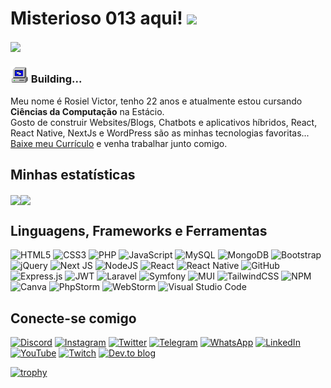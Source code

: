 # Misterioso 013 aqui! <img src="https://media.giphy.com/media/hvRJCLFzcasrR4ia7z/giphy.gif" width="35px">

<a href="https://github.com/misterioso013"><img align="center" height="180rem" src="https://readme-typing-svg.herokuapp.com?color=%2307BBFF&center=verdadeiro&vCenter=falso&multiline=true&height=60&lines=Ol%C3%A1%2C+eu+me+chamo+Rosiel+Victor.;Saiba+tudo+sobre+mim%2C+agora..."></a>

### <img src="https://raw.githubusercontent.com/TheDudeThatCode/TheDudeThatCode/master/Assets/PC.gif" width="29px"> Building... </br>
Meu nome é Rosiel Victor, tenho 22 anos e atualmente estou cursando **Ciências da Computação** na Estácio.<br>
Gosto de construir Websites/Blogs, Chatbots e aplicativos híbridos, React, React Native, NextJs e WordPress são as minhas tecnologias favoritas... [Baixe meu Currículo](https://github.com/misterioso013/misterioso013/raw/main/CV%20Meu%20Curr%C3%ADculo.pdf) e venha trabalhar junto comigo.
## Minhas estatísticas

<a href="https://github.com/misterioso013"><img align="center" height="180rem" src="https://github-readme-stats.vercel.app/api?username=misterioso013&show_icons=true&theme=dark"></a><a href="https://github.com/misterioso013"><img align="center" height="180rem" src="https://github-readme-stats.vercel.app/api/top-langs/?username=reisdev&layout=compact&theme=dark"></a>

## Linguagens, Frameworks e Ferramentas

![HTML5](https://img.shields.io/badge/html5-%23E34F26.svg?style=for-the-badge&logo=html5&logoColor=white)
![CSS3](https://img.shields.io/badge/css3-%231572B6.svg?style=for-the-badge&logo=css3&logoColor=white)
![PHP](https://img.shields.io/badge/php-%23777BB4.svg?style=for-the-badge&logo=php&logoColor=white)
![JavaScript](https://img.shields.io/badge/javascript-%23323330.svg?style=for-the-badge&logo=javascript&logoColor=%23F7DF1E)
![MySQL](https://img.shields.io/badge/mysql-%2300f.svg?style=for-the-badge&logo=mysql&logoColor=white)
![MongoDB](https://img.shields.io/badge/MongoDB-%234ea94b.svg?style=for-the-badge&logo=mongodb&logoColor=white)
![Bootstrap](https://img.shields.io/badge/bootstrap-%23563D7C.svg?style=for-the-badge&logo=bootstrap&logoColor=white)
![jQuery](https://img.shields.io/badge/jquery-%230769AD.svg?style=for-the-badge&logo=jquery&logoColor=white)
![Next JS](https://img.shields.io/badge/Next-black?style=for-the-badge&logo=next.js&logoColor=white)
![NodeJS](https://img.shields.io/badge/node.js-6DA55F?style=for-the-badge&logo=node.js&logoColor=white)
![React](https://img.shields.io/badge/react-%2320232a.svg?style=for-the-badge&logo=react&logoColor=%2361DAFB)
![React Native](https://img.shields.io/badge/react_native-%2320232a.svg?style=for-the-badge&logo=react&logoColor=%2361DAFB)
![GitHub](https://img.shields.io/badge/github-%23121011.svg?style=for-the-badge&logo=github&logoColor=white)
![Express.js](https://img.shields.io/badge/express.js-%23404d59.svg?style=for-the-badge&logo=express&logoColor=%2361DAFB)
![JWT](https://img.shields.io/badge/JWT-black?style=for-the-badge&logo=JSON%20web%20tokens)
![Laravel](https://img.shields.io/badge/laravel-%23FF2D20.svg?style=for-the-badge&logo=laravel&logoColor=white)
![Symfony](https://img.shields.io/badge/symfony-%23000000.svg?style=for-the-badge&logo=symfony&logoColor=white)
![MUI](https://img.shields.io/badge/MUI-%230081CB.svg?style=for-the-badge&logo=material-ui&logoColor=white)
![TailwindCSS](https://img.shields.io/badge/tailwindcss-%2338B2AC.svg?style=for-the-badge&logo=tailwind-css&logoColor=white)
![NPM](https://img.shields.io/badge/NPM-%23000000.svg?style=for-the-badge&logo=npm&logoColor=white)
![Canva](https://img.shields.io/badge/Canva-%2300C4CC.svg?style=for-the-badge&logo=Canva&logoColor=white)
![PhpStorm](https://img.shields.io/badge/phpstorm-143?style=for-the-badge&logo=phpstorm&logoColor=black&color=black&labelColor=darkorchid)
![WebStorm](https://img.shields.io/badge/webstorm-143?style=for-the-badge&logo=webstorm&logoColor=white&color=black)
![Visual Studio Code](https://img.shields.io/badge/Visual%20Studio%20Code-0078d7.svg?style=for-the-badge&logo=visual-studio-code&logoColor=white)

## Conecte-se comigo

[![Discord](https://img.shields.io/badge/EntraAi-%237289DA.svg?style=for-the-badge&logo=discord&logoColor=white)](https://discord.gg/ED8T3ed6ar)
[![Instagram](https://img.shields.io/badge/@rosielvictor-%23E4405F.svg?style=for-the-badge&logo=Instagram&logoColor=white)](https://instagram.com/rosielvictor)
[![Twitter](https://img.shields.io/badge/@RVictor013-%231DA1F2.svg?style=for-the-badge&logo=Twitter&logoColor=white)](https://twitter.com/rvictor013)
[![Telegram](https://img.shields.io/badge/Telegram-2CA5E0?style=for-the-badge&logo=telegram&logoColor=white)](https://t.me/hd_group)
[![WhatsApp](https://img.shields.io/badge/WhatsApp-25D366?style=for-the-badge&logo=whatsapp&logoColor=white)](https://api.whatsapp.com/send?1=pt_br&phone=5581989641305)
[![LinkedIn](https://img.shields.io/badge/linkedin-%230077B5.svg?style=for-the-badge&logo=linkedin&logoColor=white)](https://www.linkedin.com/in/rosielvictor/)
[![YouTube](https://img.shields.io/badge/YouTube-%23FF0000.svg?style=for-the-badge&logo=YouTube&logoColor=white)](https://youtube.com/helpdevelop)
[![Twitch](https://img.shields.io/badge/Twitch-%239146FF.svg?style=for-the-badge&logo=Twitch&logoColor=white)](https://twitch.tv/rejeitado013)
[![Dev.to blog](https://img.shields.io/badge/dev.to-0A0A0A?style=for-the-badge&logo=dev.to&logoColor=white)](https://dev.to/rosielvictor)

[![trophy](https://github-profile-trophy.vercel.app/?username=misterioso013)](https://github.com/ryo-ma/github-profile-trophy)

